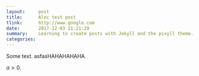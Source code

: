 ```yaml
---
layout:     post
title:      Alec test post
tlink:		http://www.google.com
date:       2017-12-03 11:21:29
summary:    Learning to create posts with Jekyll and the pixyll theme.
categories: 
---
```


Some text.
asfasHAHAHAHAHA

$a>0$.
